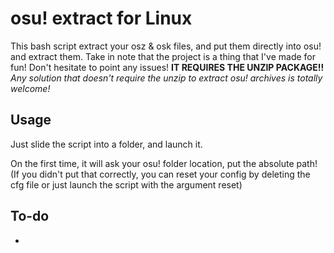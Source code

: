# osu! extract for Linux
This bash script extract your osz &amp; osk files, and put them directly into osu! and extract them.
Take in note that the project is a thing that I've made for fun! Don't hesitate to point any issues!
**IT REQUIRES THE UNZIP PACKAGE!!**
*Any solution that doesn't require the unzip to extract osu! archives is totally welcome!*

## Usage
Just slide the script into a folder, and launch it.

On the first time, it will ask your osu! folder location, put the absolute path! (If you didn't put that correctly, you can reset your config by deleting the cfg file or just launch the script with the argument reset)

## To-do
- 
